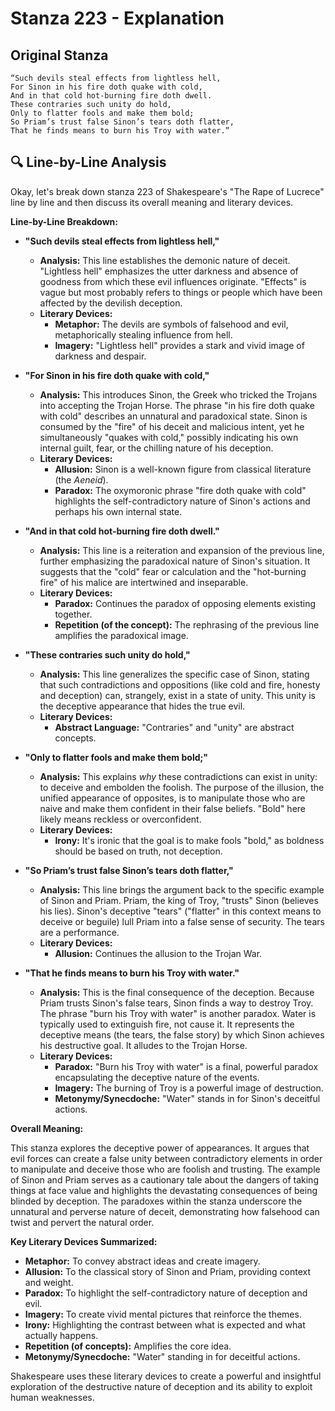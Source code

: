 # Stanza 223 - Explanation

## Original Stanza
```
“Such devils steal effects from lightless hell,
For Sinon in his fire doth quake with cold,
And in that cold hot-burning fire doth dwell.
These contraries such unity do hold,
Only to flatter fools and make them bold;
So Priam’s trust false Sinon’s tears doth flatter,
That he finds means to burn his Troy with water.”
```

## 🔍 Line-by-Line Analysis
Okay, let's break down stanza 223 of Shakespeare's "The Rape of Lucrece" line by line and then discuss its overall meaning and literary devices.

**Line-by-Line Breakdown:**

*   **"Such devils steal effects from lightless hell,"**
    *   **Analysis:** This line establishes the demonic nature of deceit. "Lightless hell" emphasizes the utter darkness and absence of goodness from which these evil influences originate. "Effects" is vague but most probably refers to things or people which have been affected by the devilish deception.
    *   **Literary Devices:**
        *   **Metaphor:** The devils are symbols of falsehood and evil, metaphorically stealing influence from hell.
        *   **Imagery:** "Lightless hell" provides a stark and vivid image of darkness and despair.

*   **"For Sinon in his fire doth quake with cold,"**
    *   **Analysis:** This introduces Sinon, the Greek who tricked the Trojans into accepting the Trojan Horse.  The phrase "in his fire doth quake with cold" describes an unnatural and paradoxical state. Sinon is consumed by the "fire" of his deceit and malicious intent, yet he simultaneously "quakes with cold," possibly indicating his own internal guilt, fear, or the chilling nature of his deception.
    *   **Literary Devices:**
        *   **Allusion:** Sinon is a well-known figure from classical literature (the *Aeneid*).
        *   **Paradox:** The oxymoronic phrase "fire doth quake with cold" highlights the self-contradictory nature of Sinon's actions and perhaps his own internal state.

*   **"And in that cold hot-burning fire doth dwell."**
    *   **Analysis:** This line is a reiteration and expansion of the previous line, further emphasizing the paradoxical nature of Sinon's situation. It suggests that the "cold" fear or calculation and the "hot-burning fire" of his malice are intertwined and inseparable.
    *   **Literary Devices:**
        *   **Paradox:** Continues the paradox of opposing elements existing together.
        *   **Repetition (of the concept):** The rephrasing of the previous line amplifies the paradoxical image.

*   **"These contraries such unity do hold,"**
    *   **Analysis:** This line generalizes the specific case of Sinon, stating that such contradictions and oppositions (like cold and fire, honesty and deception) can, strangely, exist in a state of unity.  This unity is the deceptive appearance that hides the true evil.
    *   **Literary Devices:**
        *   **Abstract Language:** "Contraries" and "unity" are abstract concepts.

*   **"Only to flatter fools and make them bold;"**
    *   **Analysis:** This explains *why* these contradictions can exist in unity: to deceive and embolden the foolish. The purpose of the illusion, the unified appearance of opposites, is to manipulate those who are naive and make them confident in their false beliefs.  "Bold" here likely means reckless or overconfident.
    *   **Literary Devices:**
        *   **Irony:** It's ironic that the goal is to make fools "bold," as boldness should be based on truth, not deception.

*   **"So Priam’s trust false Sinon’s tears doth flatter,"**
    *   **Analysis:** This line brings the argument back to the specific example of Sinon and Priam.  Priam, the king of Troy, "trusts" Sinon (believes his lies).  Sinon's deceptive "tears" ("flatter" in this context means to deceive or beguile) lull Priam into a false sense of security.  The tears are a performance.
    *   **Literary Devices:**
        *   **Allusion:** Continues the allusion to the Trojan War.

*   **"That he finds means to burn his Troy with water."**
    *   **Analysis:** This is the final consequence of the deception.  Because Priam trusts Sinon's false tears, Sinon finds a way to destroy Troy.  The phrase "burn his Troy with water" is another paradox. Water is typically used to extinguish fire, not cause it. It represents the deceptive means (the tears, the false story) by which Sinon achieves his destructive goal. It alludes to the Trojan Horse.
    *   **Literary Devices:**
        *   **Paradox:** "Burn his Troy with water" is a final, powerful paradox encapsulating the deceptive nature of the events.
        *   **Imagery:** The burning of Troy is a powerful image of destruction.
        *   **Metonymy/Synecdoche:** "Water" stands in for Sinon's deceitful actions.

**Overall Meaning:**

This stanza explores the deceptive power of appearances. It argues that evil forces can create a false unity between contradictory elements in order to manipulate and deceive those who are foolish and trusting.  The example of Sinon and Priam serves as a cautionary tale about the dangers of taking things at face value and highlights the devastating consequences of being blinded by deception.  The paradoxes within the stanza underscore the unnatural and perverse nature of deceit, demonstrating how falsehood can twist and pervert the natural order.

**Key Literary Devices Summarized:**

*   **Metaphor:** To convey abstract ideas and create imagery.
*   **Allusion:** To the classical story of Sinon and Priam, providing context and weight.
*   **Paradox:** To highlight the self-contradictory nature of deception and evil.
*   **Imagery:** To create vivid mental pictures that reinforce the themes.
*   **Irony:** Highlighting the contrast between what is expected and what actually happens.
*   **Repetition (of concepts):**  Amplifies the core idea.
*   **Metonymy/Synecdoche:** "Water" standing in for deceitful actions.

Shakespeare uses these literary devices to create a powerful and insightful exploration of the destructive nature of deception and its ability to exploit human weaknesses.
